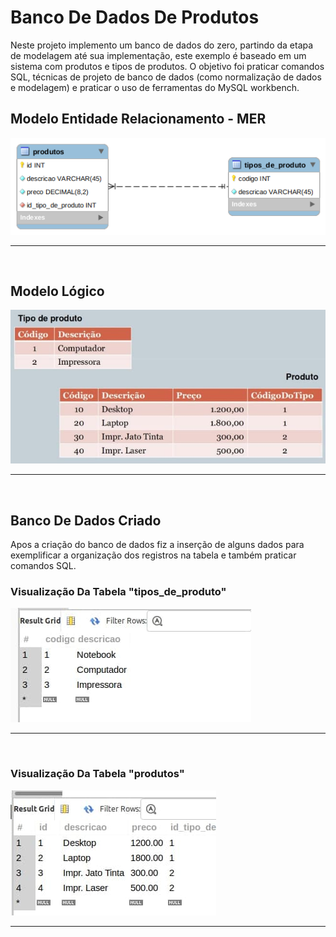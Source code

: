 # Banco De Dados De Produtos
<p>
  Neste projeto implemento um banco de dados do zero, partindo da etapa de modelagem até sua implementação, este exemplo é baseado em um sistema com produtos e tipos de produtos. O objetivo foi praticar comandos SQL,  técnicas de projeto de banco de dados (como normalização de dados e modelagem) e praticar o uso de ferramentas do MySQL workbench.
</p>

<h2> Modelo Entidade Relacionamento - MER </h2>
<p>
  <img alt = "modelo entidade relacionamento" src = "https://github.com/CarlosVinicios99/Banco-De-Dados-Produtos/blob/main/imagens/produtos.png?raw=true"> 
</p>
<hr>
<br>

<h2> Modelo Lógico </h2>
<p>
  <img alt = "modelo lógico" src = "https://github.com/CarlosVinicios99/Banco-De-Dados-Produtos/blob/main/imagens/modeloLogico.jpg?raw=true"> 
</p>
<hr>
<br>

<h2>Banco De Dados Criado </h2>
<p>
  Apos a criação do banco de dados fiz a inserção de alguns dados para exemplificar a organização dos registros na tabela e também praticar comandos SQL.
</p>

<h3>Visualização Da Tabela "tipos_de_produto"</h3>
<p>
  <img alt = "tabela tipos de produto" src = "https://github.com/CarlosVinicios99/Banco-De-Dados-Produtos/blob/main/imagens/resultado-tabela-tipos-de-produto.jpg?raw=true"> 
</p>
<hr>
<br>

<h3>Visualização Da Tabela "produtos"</h3>
<p>
  <img alt = "tabela produtos" src = "https://github.com/CarlosVinicios99/Banco-De-Dados-Produtos/blob/main/imagens/resultado-tabela-produtos.jpg?raw=true"> 
</p>
<hr>
<br>

